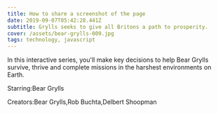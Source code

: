 ```yaml
---
title: How to share a screenshot of the page
date: 2019-09-07T05:42:28.441Z
subtitle: Grylls seeks to give all Britons a path to prosperity.
cover: /assets/bear-grylls-009.jpg
tags: technology, javascript
---
```

<!--StartFragment-->

In this interactive series, you'll make key decisions to help Bear Grylls survive, thrive and complete missions in the harshest environments on Earth.

Starring:Bear Grylls

Creators:Bear Grylls,Rob Buchta,Delbert Shoopman

<!--EndFragment-->